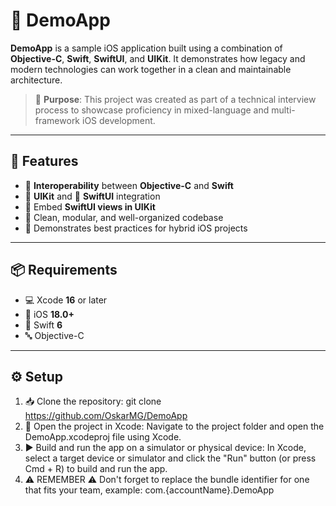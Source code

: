 # 🚀 DemoApp

**DemoApp** is a sample iOS application built using a combination of **Objective-C**, **Swift**, **SwiftUI**, and **UIKit**. It demonstrates how legacy and modern technologies can work together in a clean and maintainable architecture.

> 🎯 **Purpose**: This project was created as part of a technical interview process to showcase proficiency in mixed-language and multi-framework iOS development.

---

## 🧩 Features

- 🔁 **Interoperability** between **Objective-C** and **Swift**
- 🧱 **UIKit** and 🧬 **SwiftUI** integration
- 🧭 Embed **SwiftUI views in UIKit**
- 🧼 Clean, modular, and well-organized codebase
- 🧠 Demonstrates best practices for hybrid iOS projects

---

## 📦 Requirements

- 💻 Xcode **16** or later  
- 📱 iOS **18.0+**  
- 🦅 Swift **6**  
- 🔤 Objective-C 

---

## ⚙️ Setup

1. 📥 Clone the repository:
    git clone https://github.com/OskarMG/DemoApp
2. 📂 Open the project in Xcode:
    Navigate to the project folder and open the DemoApp.xcodeproj file using Xcode.
3. ▶️ Build and run the app on a simulator or physical device:
    In Xcode, select a target device or simulator and click the "Run" button (or press Cmd + R) to build and run the app.
4. ⚠️ REMEMBER ⚠️
    Don't forget to replace the bundle identifier for one that fits your team, example: com.{accountName}.DemoApp
